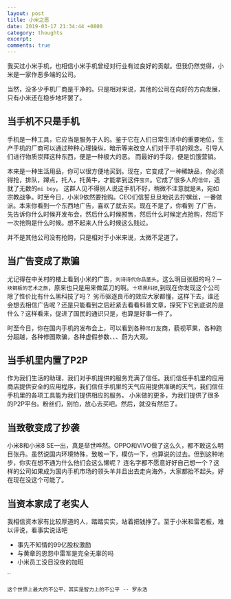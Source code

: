 ```yaml
---
layout: post
title: 小米之恶
date: 2019-03-17 21:34:44 +0800
category: thoughts
excerpt: 
comments: true
---
```


我买过小米手机，也相信小米手机曾经对行业有过良好的贡献。但我仍然觉得，小米是一家作恶多端的公司。

当然，没多少手机厂商是干净的。只是相对来说，其他的公司在向好的方向发展，只有小米还在稳步地坏罢了。


## 当手机不只是手机

手机是一种工具，它应当是服务于人的。鉴于它在人们日常生活中的重要地位，生产手机的厂商可以通过种种心理操纵，暗示等来改变人们对于手机的观念。引导人们进行物质崇拜这种东西，便是一种极大的恶。
而最好的手段，便是饥饿营销。

本来是一种生活用品，你可以很方便地买到。现在，它变成了一种稀缺品，你必须得抢，排队，蹲点，托人，托黄牛，才能拿到这件`宝贝`。它成了很多人的`信仰`，造就了无数的`mi boy`。
这群人见不得别人说这手机不好，稍微不注意就是`黑`，宛如宗教战争。时至今日，小米9依然要抢购。CEO们信誓旦旦地说去拧螺丝，一番做派。本来你看到一个东西地广告，喜欢了就去买。现在不是了，你看到
了广告，先告诉你什么时候开发布会，然后什么时候预售，然后什么时候定点抢购，然后下一次抢购是什么时候。想不起来人什么时候这么贱过。

并不是其他公司没有抢购，只是相对于小米来说，太微不足道了。

## 当广告变成了欺骗

尤记得在中关村的楼上看到小米的广告，`刘诗诗代你品茎头`。这么明目张胆的吗？`一块钢板的艺术之旅`，原来也只是用来做菜刀的啊。`十项黑科技`,到现在你发现这个公司除了性价比有什么黑科技了吗？
劣币驱逐良币的效应大家都懂，这样下去，谁还会想去相信广告呢？还是只能看到之后赶紧去看看科普文章，探究下它到底说的是什么？这样看来，促进了国民的通识只是，也算是好事一件了。

时至今日，你在国内手机的发布会上，可以看到各种`吊打`友商，藐视苹果，各种跑分超越，各种修图欺骗，各种虚假参数、、、蔚为大观。

## 当手机里内置了P2P

作为我们生活的助理，我们对手机提供的服务充满了信任。我们信任手机里的应用商店提供安全的应用程序，我们信任手机里的天气应用提供准确的天气，我们信任手机里的各项工具能为我们提供相应的服务。
小米做的更多，为我们提供了很多的P2P平台。粉丝们，别怕，放心去买吧。然后，就没有然后了。

## 当致敬变成了抄袭

小米8和小米8 SE一出，真是举世哗然。OPPO和VIVO做了这么久，都不敢这么明目张丹。虽然说国内环境特殊，致敬一下，模仿一下，也算说的过去。但到这种地步，你实在想不通为什么他们会这么懒呢？
连名字都不愿意好好自己想一个？这样的公司如果成为国内手机市场的领头羊并且出去走向海外，大家都抬不起头。好在现在没这个可能了。

## 当资本家成了老实人

我相信资本家有比较厚道的人，踏踏实实，站着把钱挣了。至于小米和雷老板，难以评说，看事实说话吧

* 事先不知情的99亿股权激励
* 与黄章的恩怨中雷军是完全无辜的吗
* 小米员工没日没夜的加班

``

`这个世界上最大的不公平，其实是智力上的不公平 -- 罗永浩`



